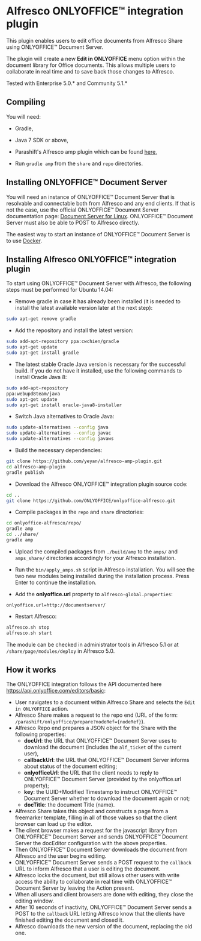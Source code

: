 # Alfresco ONLYOFFICE™ integration plugin

This plugin enables users to edit office documents from Alfresco Share using ONLYOFFICE™ Document Server.

The plugin will create a new **Edit in ONLYOFFICE** menu option within the document library for Office documents. This allows multiple users to collaborate in real time and to save back those changes to Alfresco.

Tested with Enterprise 5.0.\* and Community 5.1.\*


## Compiling

You will need:

* Gradle,

* Java 7 SDK or above,

* Parashift's Alfresco amp plugin which can be found [here](https://bitbucket.org/parashift/alfresco-amp-plugin),

* Run `gradle amp` from the `share` and `repo` directories.


## Installing ONLYOFFICE™ Document Server

You will need an instance of ONLYOFFICE™ Document Server that is resolvable and connectable both from Alfresco and any end clients. If that is not the case, use the official ONLYOFFICE™ Document Server documentation page: [Document Server for Linux](http://helpcenter.onlyoffice.com/server/linux/document/linux-installation.aspx). ONLYOFFICE™ Document Server must also be able to POST to Alfresco directly.

The easiest way to start an instance of ONLYOFFICE™ Document Server is to use [Docker](https://github.com/ONLYOFFICE/Docker-DocumentServer).


## Installing Alfresco ONLYOFFICE™ integration plugin

To start using ONLYOFFICE™ Document Server with Alfresco, the following steps must be performed for Ubuntu 14.04:

* Remove gradle in case it has already been installed (it is needed to install the latest available version later at the next step):
```bash
sudo apt-get remove gradle
```

* Add the repository and install the latest version:
```bash
sudo add-apt-repository ppa:cwchien/gradle
sudo apt-get update
sudo apt-get install gradle
```

* The latest stable Oracle Java version is necessary for the successful build. If you do not have it installed, use the following commands to install Oracle Java 8: 
```bash
sudo add-apt-repository 
ppa:webupd8team/java
sudo apt-get update
sudo apt-get install oracle-java8-installer
```

* Switch Java alternatives to Oracle Java:
```bash
sudo update-alternatives --config java
sudo update-alternatives --config javac
sudo update-alternatives --config javaws 
```

* Build the necessary dependencies:
```bash
git clone https://github.com/yeyan/alfresco-amp-plugin.git
cd alfresco-amp-plugin
gradle publish
```

* Download the Alfresco ONLYOFFICE™ integration plugin source code: 
```bash
cd ..
git clone https://github.com/ONLYOFFICE/onlyoffice-alfresco.git
```

* Compile packages in the `repo` and `share` directories: 
```bash
cd onlyoffice-alfresco/repo/
gradle amp
cd ../share/
gradle amp
```

* Upload the compiled packages from `./build/amp` to the `amps/` and `amps_share/` directories accordingly for your Alfresco installation.

* Run the `bin/apply_amps.sh` script in Alfresco installation. You will see the two new modules being installed during the installation process. Press Enter to continue the installation.

* Add the **onlyoffice.url** property to `alfresco-global.properties`: 
```
onlyoffice.url=http://documentserver/
```

* Restart Alfresco:
```bash
alfresco.sh stop
alfresco.sh start
```

The module can be checked in administrator tools in Alfresco 5.1 or at `/share/page/modules/deploy` in Alfresco 5.0.


## How it works

The ONLYOFFICE integration follows the API documented here https://api.onlyoffice.com/editors/basic:

* User navigates to a document within Alfresco Share and selects the `Edit in ONLYOFFICE` action.
* Alfresco Share makes a request to the repo end (URL of the form: `/parashift/onlyoffice/prepare?nodeRef={nodeRef}`).
* Alfresco Repo end prepares a JSON object for the Share with the following properties:
  * **docUrl**: the URL that ONLYOFFICE™ Document Server uses to download the document (includes the `alf_ticket` of the current user),
  * **callbackUrl**: the URL that ONLYOFFICE™ Document Server informs about status of the document editing;
  * **onlyofficeUrl**: the URL that the client needs to reply to ONLYOFFICE™ Document Server (provided by the onlyoffice.url property);
  * **key**: the UUID+Modified Timestamp to instruct ONLYOFFICE™ Document Server whether to download the document again or not;
  * **docTitle**: the document Title (name).
* Alfresco Share takes this object and constructs a page from a freemarker template, filling in all of those values so that the client browser can load up the editor.
* The client browser makes a request for the javascript library from ONLYOFFICE™ Document Server and sends ONLYOFFICE™ Document Server the docEditor configuration with the above properties.
* Then ONLYOFFICE™ Document Server downloads the document from Alfresco and the user begins editing.
* ONLYOFFICE™ Document Server sends a POST request to the `callback` URL to inform Alfresco that a user is editing the document.
* Alfresco locks the document, but still allows other users with write access the ability to collaborate in real time with ONLYOFFICE™ Document Server by leaving the Action present.
* When all users and client browsers are done with editing, they close the editing window.
* After 10 seconds of inactivity, ONLYOFFICE™ Document Server sends a POST to the `callback` URL letting Alfresco know that the clients have finished editing the document and closed it.
* Alfresco downloads the new version of the document, replacing the old one.
